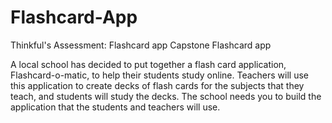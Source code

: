 # Flashcard-App
Thinkful's Assessment: Flashcard app Capstone
Flashcard app

A local school has decided to put together a flash card application, Flashcard-o-matic,
to help their students study online. Teachers will use this application to create decks
of flash cards for the subjects that they teach, and students will study the decks.
The school needs you to build the application that the students and teachers will use.
